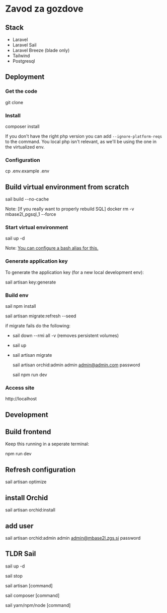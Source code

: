 # Zavod za gozdove

## Stack

- Laravel
- Laravel Sail
- Laravel Breeze (blade only)
- Tailwind
- Postgresql

## Deployment

### Get the code

  git clone 

### Install

  composer install

If you don't have the right php version you can add `--ignore-platform-reqs` to the command. You local php isn't relevant, as we'll be using the one in the virtualized env.

### Configuration

  cp .env.example .env

## Build virtual environment from scratch

  sail build --no-cache

Note: [If you really want to properly rebuild SQL] docker rm -v mbase2l_pgsql_1 --force
### Start virtual environment

  
  sail up -d

Note: [You can configure a bash alias for this.](https://laravel.com/docs/9.x/sail#configuring-a-bash-alias)

### Generate application key

To generate the application key (for a new local development env):

  sail artisan key:generate

### Build env

  sail npm install

  sail artisan migrate:refresh --seed

  if migrate fails do the following: 
* sail down --rmi all -v (removes persistent volumes)
* sail up
* sail artisan migrate

  sail artisan orchid:admin admin admin@admin.com password
  
  sail npm run dev

### Access site

  http://localhost

## Development

## Build frontend

Keep this running in a seperate terminal:

  npm run dev

## Refresh configuration

  sail artisan optimize

## install Orchid

  sail artisan orchid:install

## add user
  
  sail artisan orchid:admin admin admin@mbase2l.zgs.si password

## TLDR Sail

  sail up -d

  sail stop

  sail artisan [command]

  sail composer [command]

  sail yarn/npm/node [command]
